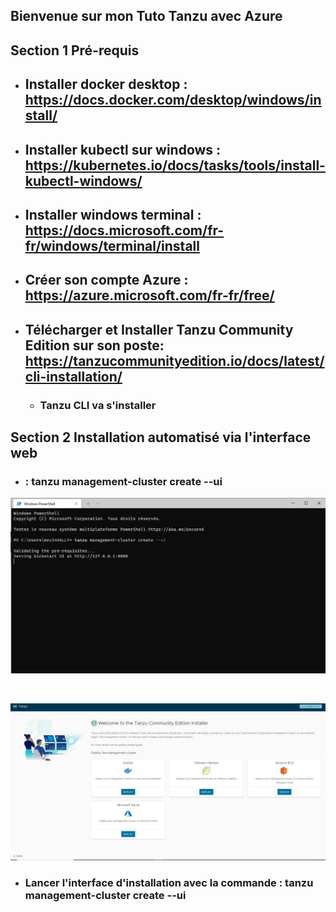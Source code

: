 ## Bienvenue sur mon Tuto Tanzu avec Azure

## Section 1 Pré-requis

* ## Installer docker desktop : https://docs.docker.com/desktop/windows/install/

* ## Installer kubectl sur windows : https://kubernetes.io/docs/tasks/tools/install-kubectl-windows/

* ## Installer windows terminal : https://docs.microsoft.com/fr-fr/windows/terminal/install

* ## Créer son compte Azure : https://azure.microsoft.com/fr-fr/free/

* ## Télécharger et Installer Tanzu Community Edition sur son poste: https://tanzucommunityedition.io/docs/latest/cli-installation/
    * ### Tanzu CLI va s'installer


## Section 2 Installation automatisé via l'interface web

* ###  : tanzu management-cluster create --ui

![Screenshot](./screenshots_tutos/install_tanzu_azure_1.JPG)

<br>

![Screenshot](./screenshots_tutos/install_tanzu_azure_2.JPG)

* ### Lancer l'interface d'installation avec la commande : tanzu management-cluster create --ui